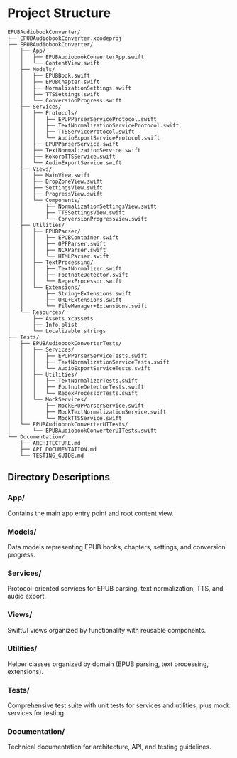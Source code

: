 # Project Structure

```
EPUBAudiobookConverter/
├── EPUBAudiobookConverter.xcodeproj
├── EPUBAudiobookConverter/
│   ├── App/
│   │   ├── EPUBAudiobookConverterApp.swift
│   │   └── ContentView.swift
│   ├── Models/
│   │   ├── EPUBBook.swift
│   │   ├── EPUBChapter.swift
│   │   ├── NormalizationSettings.swift
│   │   ├── TTSSettings.swift
│   │   └── ConversionProgress.swift
│   ├── Services/
│   │   ├── Protocols/
│   │   │   ├── EPUPParserServiceProtocol.swift
│   │   │   ├── TextNormalizationServiceProtocol.swift
│   │   │   ├── TTSServiceProtocol.swift
│   │   │   └── AudioExportServiceProtocol.swift
│   │   ├── EPUPParserService.swift
│   │   ├── TextNormalizationService.swift
│   │   ├── KokoroTTSService.swift
│   │   └── AudioExportService.swift
│   ├── Views/
│   │   ├── MainView.swift
│   │   ├── DropZoneView.swift
│   │   ├── SettingsView.swift
│   │   ├── ProgressView.swift
│   │   └── Components/
│   │       ├── NormalizationSettingsView.swift
│   │       ├── TTSSettingsView.swift
│   │       └── ConversionProgressView.swift
│   ├── Utilities/
│   │   ├── EPUBParser/
│   │   │   ├── EPUBContainer.swift
│   │   │   ├── OPFParser.swift
│   │   │   ├── NCXParser.swift
│   │   │   └── HTMLParser.swift
│   │   ├── TextProcessing/
│   │   │   ├── TextNormalizer.swift
│   │   │   ├── FootnoteDetector.swift
│   │   │   └── RegexProcessor.swift
│   │   └── Extensions/
│   │       ├── String+Extensions.swift
│   │       ├── URL+Extensions.swift
│   │       └── FileManager+Extensions.swift
│   └── Resources/
│       ├── Assets.xcassets
│       ├── Info.plist
│       └── Localizable.strings
├── Tests/
│   ├── EPUBAudiobookConverterTests/
│   │   ├── Services/
│   │   │   ├── EPUPParserServiceTests.swift
│   │   │   ├── TextNormalizationServiceTests.swift
│   │   │   └── AudioExportServiceTests.swift
│   │   ├── Utilities/
│   │   │   ├── TextNormalizerTests.swift
│   │   │   ├── FootnoteDetectorTests.swift
│   │   │   └── RegexProcessorTests.swift
│   │   └── MockServices/
│   │       ├── MockEPUPParserService.swift
│   │       ├── MockTextNormalizationService.swift
│   │       └── MockTTSService.swift
│   └── EPUBAudiobookConverterUITests/
│       └── EPUBAudiobookConverterUITests.swift
└── Documentation/
    ├── ARCHITECTURE.md
    ├── API_DOCUMENTATION.md
    └── TESTING_GUIDE.md
```

## Directory Descriptions

### App/
Contains the main app entry point and root content view.

### Models/
Data models representing EPUB books, chapters, settings, and conversion progress.

### Services/
Protocol-oriented services for EPUB parsing, text normalization, TTS, and audio export.

### Views/
SwiftUI views organized by functionality with reusable components.

### Utilities/
Helper classes organized by domain (EPUB parsing, text processing, extensions).

### Tests/
Comprehensive test suite with unit tests for services and utilities, plus mock services for testing.

### Documentation/
Technical documentation for architecture, API, and testing guidelines.